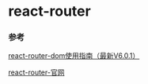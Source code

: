 #  react-router 

### 参考

[react-router-dom使用指南（最新V6.0.1）](https://zhuanlan.zhihu.com/p/431389907)

[react-router-官网](https://reactrouter.com/)

